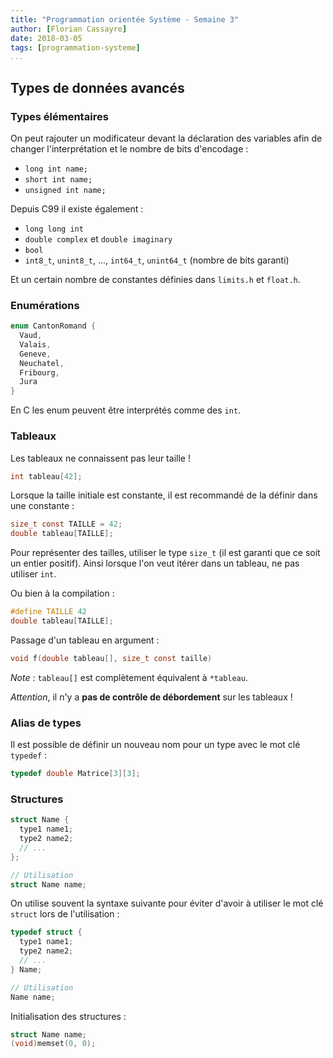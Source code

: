 ```yaml
---
title: "Programmation orientée Système - Semaine 3"
author: [Florian Cassayre]
date: 2018-03-05
tags: [programmation-systeme]
...
```


## Types de données avancés

### Types élémentaires

On peut rajouter un modificateur devant la déclaration des variables afin de changer l'interprétation et le nombre de bits d'encodage :

- `long int name;`
- `short int name;`
- `unsigned int name;`

Depuis C99 il existe également :

- `long long int`
- `double complex` et `double imaginary`
- `bool`
- `int8_t`, `unint8_t`, ..., `int64_t`, `unint64_t` (nombre de bits garanti)

Et un certain nombre de constantes définies dans `limits.h` et `float.h`.

### Enumérations

```C
enum CantonRomand {
  Vaud,
  Valais,
  Geneve,
  Neuchatel,
  Fribourg,
  Jura
}
```

En C les enum peuvent être interprétés comme des `int`.

### Tableaux

Les tableaux ne connaissent pas leur taille !

```C
int tableau[42];
```

Lorsque la taille initiale est constante, il est recommandé de la définir dans une constante :

```C
size_t const TAILLE = 42;
double tableau[TAILLE];
```

Pour représenter des tailles, utiliser le type `size_t` (il est garanti que ce soit un entier positif). Ainsi lorsque l'on veut itérer dans un tableau, ne pas utiliser `int`.

Ou bien à la compilation :

```C
#define TAILLE 42
double tableau[TAILLE];
```

Passage d'un tableau en argument :
```C
void f(double tableau[], size_t const taille)
```

_Note_ : `tableau[]` est complètement équivalent à `*tableau`.

_Attention_, il n'y a **pas de contrôle de débordement** sur les tableaux !

### Alias de types

Il est possible de définir un nouveau nom pour un type avec le mot clé `typedef` :

```C
typedef double Matrice[3][3];
```

### Structures

```C
struct Name {
  type1 name1;
  type2 name2;
  // ...
};

// Utilisation
struct Name name;
```

On utilise souvent la syntaxe suivante pour éviter d'avoir à utiliser le mot clé `struct` lors de l'utilisation :

```C
typedef struct {
  type1 name1;
  type2 name2;
  // ...
} Name;

// Utilisation
Name name;
```

Initialisation des structures :
```C
struct Name name;
(void)memset(0, 0);
```
